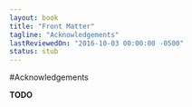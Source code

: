 ```yaml
---
layout: book
title: "Front Matter"
tagline: "Acknowledgements"
lastReviewedOn: "2016-10-03 00:00:00 -0500"
status: stub
---
```


#Acknowledgements

**TODO**
